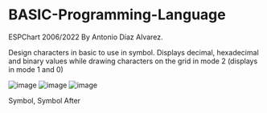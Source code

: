 # BASIC-Programming-Language

ESPChart 2006/2022 By Antonio Díaz Alvarez.

Design characters in basic to use in symbol.
Displays decimal, hexadecimal and binary values ​​while drawing characters on the grid in mode 2 (displays in mode 1 and 0)

![image](https://user-images.githubusercontent.com/79811998/195175038-92a1ac67-25a7-410f-89e2-3b64d3a18e91.png)
![image](https://user-images.githubusercontent.com/79811998/195175073-46fc080f-fca2-4234-8f05-4baef8dc85b4.png)
![image](https://user-images.githubusercontent.com/79811998/195175102-9e757695-fb03-4122-902e-029b18e1af5e.png)

Symbol, Symbol After
